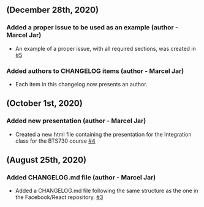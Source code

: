 ## (December 28th, 2020)

### Added a proper issue to be used as an example (author - Marcel Jar)
* An example of a proper issue, with all required sections, was created in [#5](https://github.com/marceljar/Group_00/issues/5)

### Added authors to CHANGELOG items (author - Marcel Jar)
* Each item in this changelog now presents an author.

## (October 1st, 2020)

### Added new presentation (author - Marcel Jar)
* Created a new html file containing the presentation for the Integration class for the BTS730 course [#4](https://github.com/marceljar/Group_00/issues/4)

## (August 25th, 2020)

### Added CHANGELOG.md file (author - Marcel Jar)

* Added a CHANGELOG.md file following the same structure as the one in the Facebook/React repository. [#3](https://github.com/marceljar/Group_00/issues/3)
